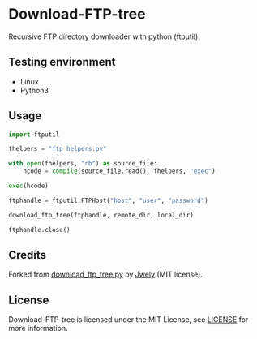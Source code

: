 # Download-FTP-tree
Recursive FTP directory downloader with python (ftputil)

Testing environment
-------

-   Linux
-   Python3

Usage
-------

``` python
import ftputil

fhelpers = "ftp_helpers.py"

with open(fhelpers, "rb") as source_file:
    hcode = compile(source_file.read(), fhelpers, "exec")

exec(hcode)

ftphandle = ftputil.FTPHost("host", "user", "password")

download_ftp_tree(ftphandle, remote_dir, local_dir)

ftphandle.close()
```

Credits
-------

Forked from [download_ftp_tree.py](https://gist.github.com/Jwely/ad8eb800bacef9e34dd775f9b3aad987) by [Jwely](https://gist.github.com/Jwely) (MIT license).

License
-------

Download-FTP-tree is licensed under the MIT License, see [LICENSE](https://github.com/rlf89/Download-FTP-tree/blob/master/LICENSE) for more information.